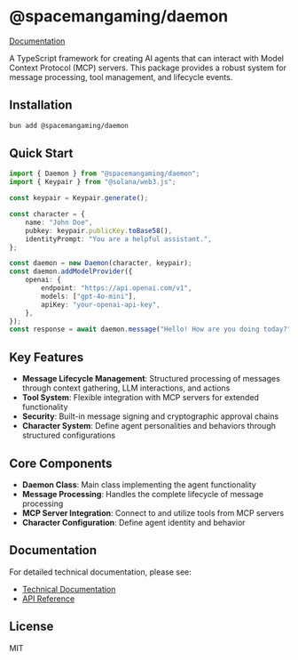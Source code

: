 # @spacemangaming/daemon

[Documentation](https://daemon.spacemangaming.com)

A TypeScript framework for creating AI agents that can interact with Model Context Protocol (MCP) servers. This package provides a robust system for message processing, tool management, and lifecycle events.

## Installation

```bash
bun add @spacemangaming/daemon
```

## Quick Start

```typescript
import { Daemon } from "@spacemangaming/daemon";
import { Keypair } from "@solana/web3.js";

const keypair = Keypair.generate();

const character = {
    name: "John Doe",
    pubkey: keypair.publicKey.toBase58(),
    identityPrompt: "You are a helpful assistant.",
};

const daemon = new Daemon(character, keypair);
const daemon.addModelProvider({
    openai: {
        endpoint: "https://api.openai.com/v1",
        models: ["gpt-4o-mini"],
        apiKey: "your-openai-api-key",
    },
});
const response = await daemon.message("Hello! How are you doing today?");
```

## Key Features

-   **Message Lifecycle Management**: Structured processing of messages through context gathering, LLM interactions, and actions
-   **Tool System**: Flexible integration with MCP servers for extended functionality
-   **Security**: Built-in message signing and cryptographic approval chains
-   **Character System**: Define agent personalities and behaviors through structured configurations

## Core Components

-   **Daemon Class**: Main class implementing the agent functionality
-   **Message Processing**: Handles the complete lifecycle of message processing
-   **MCP Server Integration**: Connect to and utilize tools from MCP servers
-   **Character Configuration**: Define agent identity and behavior

## Documentation

For detailed technical documentation, please see:

-   [Technical Documentation](/docs/packages/daemon.md)
-   [API Reference](https://github.com/SpacemanGaming/Daemon/blob/main/packages/daemon/src/types.ts)

## License

MIT
